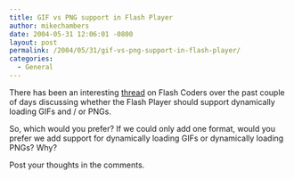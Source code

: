 ```yaml
---
title: GIF vs PNG support in Flash Player
author: mikechambers
date: 2004-05-31 12:06:01 -0800
layout: post
permalink: /2004/05/31/gif-vs-png-support-in-flash-player/
categories:
  - General
---
```



There has been an interesting [thread][1] on Flash Coders over the past couple of days discussing whether the Flash Player should support dynamically loading GIFs and / or PNGs.

So, which would you prefer? If we could only add one format, would you prefer we add support for dynamically loading GIFs or dynamically loading PNGs? Why?

Post your thoughts in the comments.

 [1]: http://chattyfig.figleaf.com/cgi-bin/ezmlm-cgi?1:sss:113353:200405:cljnfjcfkfffegmcnjfp#b